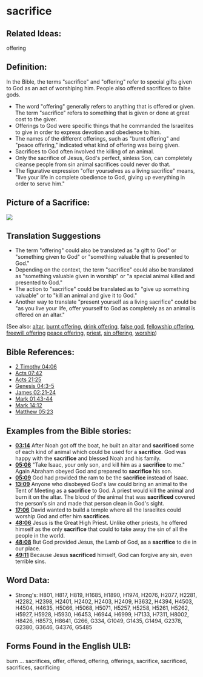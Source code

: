 # sacrifice

## Related Ideas:

offering

## Definition:

In the Bible, the terms "sacrifice" and "offering" refer to special gifts given to God as an act of worshiping him. People also offered sacrifices to false gods.

* The word "offering" generally refers to anything that is offered or given. The term "sacrifice" refers to something that is given or done at great cost to the giver.
* Offerings to God were specific things that he commanded the Israelites to give in order to express devotion and obedience to him.
* The names of the different offerings, such as "burnt offering" and "peace offering," indicated what kind of offering was being given.
* Sacrifices to God often involved the killing of an animal.
* Only the sacrifice of Jesus, God's perfect, sinless Son, can completely cleanse people from sin animal sacrifices could never do that.
* The figurative expression "offer yourselves as a living sacrifice" means, "live your life in complete obedience to God, giving up everything in order to serve him."

## Picture of a Sacrifice:

<a href="https://content.bibletranslationtools.org/WycliffeAssociates/en_tw/raw/branch/master/PNGs/s/Sacrifice.png"><img src="https://content.bibletranslationtools.org/WycliffeAssociates/en_tw/raw/branch/master/PNGs/s/Sacrifice.png" ></a>

## Translation Suggestions

* The term "offering" could also be translated as "a gift to God" or "something given to God" or "something valuable that is presented to God."
* Depending on the context, the term "sacrifice" could also be translated as "something valuable given in worship" or "a special animal killed and presented to God."
* The action to "sacrifice" could be translated as to "give up something valuable" or to "kill an animal and give it to God."
* Another way to translate "present yourself as a living sacrifice" could be "as you live your life, offer yourself to God as completely as an animal is offered on an altar."

(See also: [altar](../kt/altar.md), [burnt offering](../other/burntoffering.md), [drink offering](../other/drinkoffering.md), [false god](../kt/falsegod.md), [fellowship offering](../other/fellowshipoffering.md), [freewill offering](../other/freewilloffering.md) [peace offering](../other/peaceoffering.md), [priest](../kt/priest.md), [sin offering](../other/sinoffering.md), [worship](../kt/worship.md))

## Bible References:

* [2 Timothy 04:06](rc://en/tn/help/2ti/04/06)
* [Acts 07:42](rc://en/tn/help/act/07/42)
* [Acts 21:25](rc://en/tn/help/act/21/25)
* [Genesis 04:3-5](rc://en/tn/help/gen/04/03)
* [James 02:21-24](rc://en/tn/help/jas/02/21)
* [Mark 01:43-44](rc://en/tn/help/mrk/01/43)
* [Mark 14:12](rc://en/tn/help/mrk/14/12)
* [Matthew 05:23](rc://en/tn/help/mat/05/23)

## Examples from the Bible stories:

* __[03:14](rc://en/tn/help/obs/03/14)__ After Noah got off the boat, he built an altar and __sacrificed__ some of each kind of animal which could be used for a __sacrifice__. God was happy with the __sacrifice__ and blessed Noah and his family.
* __[05:06](rc://en/tn/help/obs/05/06)__ "Take Isaac, your only son, and kill him as a __sacrifice__ to me." Again Abraham obeyed God and prepared to __sacrifice__ his son.
* __[05:09](rc://en/tn/help/obs/05/09)__ God had provided the ram to be the __sacrifice__ instead of Isaac.
* __[13:09](rc://en/tn/help/obs/13/09)__ Anyone who disobeyed God's law could bring an animal to the Tent of Meeting as a __sacrifice__ to God. A priest would kill the animal and burn it on the altar. The blood of the animal that was __sacrificed__ covered the person's sin and made that person clean in God's sight.
* __[17:06](rc://en/tn/help/obs/17/06)__ David wanted to build a temple where all the Israelites could worship God and offer him __sacrifices__.
* __[48:06](rc://en/tn/help/obs/48/06)__ Jesus is the Great High Priest. Unlike other priests, he offered himself as the only __sacrifice__ that could to take away the sin of all the people in the world.
* __[48:08](rc://en/tn/help/obs/48/08)__ But God provided Jesus, the Lamb of God, as a __sacrifice__ to die in our place.
* __[49:11](rc://en/tn/help/obs/49/11)__ Because Jesus __sacrificed__ himself, God can forgive any sin, even terrible sins.

## Word Data:

* Strong's: H801, H817, H819, H1685, H1890, H1974, H2076, H2077, H2281, H2282, H2398, H2401, H2402, H2403, H2409, H3632, H4394, H4503, H4504, H4635, H5066, H5068, H5071, H5257, H5258, H5261, H5262, H5927, H5928, H5930, H6453, H6944, H6999, H7133, H7311, H8002, H8426, H8573, H8641, G266, G334, G1049, G1435, G1494, G2378, G2380, G3646, G4376, G5485

## Forms Found in the English ULB:

burn ... sacrifices, offer, offered, offering, offerings, sacrifice, sacrificed, sacrifices, sacrificing


